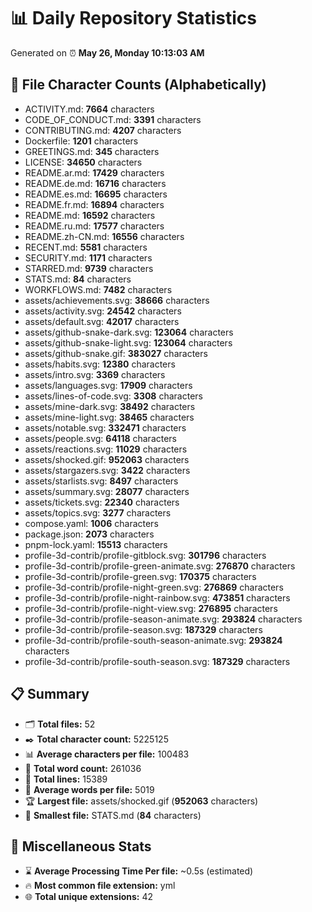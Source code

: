 # 📊 Daily Repository Statistics
Generated on ⏰ **May 26, Monday 10:13:03 AM**

## 📂 File Character Counts (Alphabetically)
- ACTIVITY.md: **7664** characters
- CODE_OF_CONDUCT.md: **3391** characters
- CONTRIBUTING.md: **4207** characters
- Dockerfile: **1201** characters
- GREETINGS.md: **345** characters
- LICENSE: **34650** characters
- README.ar.md: **17429** characters
- README.de.md: **16716** characters
- README.es.md: **16695** characters
- README.fr.md: **16894** characters
- README.md: **16592** characters
- README.ru.md: **17577** characters
- README.zh-CN.md: **16556** characters
- RECENT.md: **5581** characters
- SECURITY.md: **1171** characters
- STARRED.md: **9739** characters
- STATS.md: **84** characters
- WORKFLOWS.md: **7482** characters
- assets/achievements.svg: **38666** characters
- assets/activity.svg: **24542** characters
- assets/default.svg: **42017** characters
- assets/github-snake-dark.svg: **123064** characters
- assets/github-snake-light.svg: **123064** characters
- assets/github-snake.gif: **383027** characters
- assets/habits.svg: **12380** characters
- assets/intro.svg: **3369** characters
- assets/languages.svg: **17909** characters
- assets/lines-of-code.svg: **3308** characters
- assets/mine-dark.svg: **38492** characters
- assets/mine-light.svg: **38465** characters
- assets/notable.svg: **332471** characters
- assets/people.svg: **64118** characters
- assets/reactions.svg: **11029** characters
- assets/shocked.gif: **952063** characters
- assets/stargazers.svg: **3422** characters
- assets/starlists.svg: **8497** characters
- assets/summary.svg: **28077** characters
- assets/tickets.svg: **22340** characters
- assets/topics.svg: **3277** characters
- compose.yaml: **1006** characters
- package.json: **2073** characters
- pnpm-lock.yaml: **15513** characters
- profile-3d-contrib/profile-gitblock.svg: **301796** characters
- profile-3d-contrib/profile-green-animate.svg: **276870** characters
- profile-3d-contrib/profile-green.svg: **170375** characters
- profile-3d-contrib/profile-night-green.svg: **276869** characters
- profile-3d-contrib/profile-night-rainbow.svg: **473851** characters
- profile-3d-contrib/profile-night-view.svg: **276895** characters
- profile-3d-contrib/profile-season-animate.svg: **293824** characters
- profile-3d-contrib/profile-season.svg: **187329** characters
- profile-3d-contrib/profile-south-season-animate.svg: **293824** characters
- profile-3d-contrib/profile-south-season.svg: **187329** characters

## 📋 Summary
- 🗂️ **Total files:** 52
- ✒️ **Total character count:** 5225125
- 📊 **Average characters per file:** 100483
- 📝 **Total word count:** 261036
- 🧾 **Total lines:** 15389
- 📐 **Average words per file:** 5019
- 🏆 **Largest file:** assets/shocked.gif (**952063** characters)
- 🥉 **Smallest file:** STATS.md (**84** characters)

## 🌟 Miscellaneous Stats
- ⌛ **Average Processing Time Per file:** ~0.5s (estimated)
- 🔥 **Most common file extension:** yml
- 🌐 **Total unique extensions:** 42
